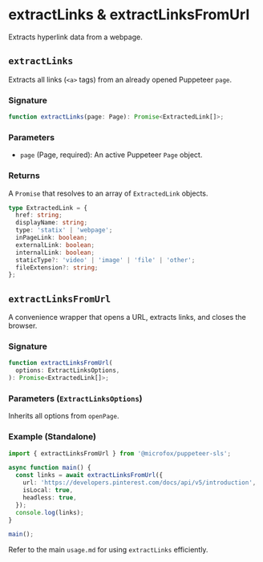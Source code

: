 # extractLinks & extractLinksFromUrl

Extracts hyperlink data from a webpage.

## `extractLinks`

Extracts all links (`<a>` tags) from an already opened Puppeteer `page`.

### Signature

```typescript
function extractLinks(page: Page): Promise<ExtractedLink[]>;
```

### Parameters

- `page` (Page, required): An active Puppeteer `Page` object.

### Returns

A `Promise` that resolves to an array of `ExtractedLink` objects.

```typescript
type ExtractedLink = {
  href: string;
  displayName: string;
  type: 'statix' | 'webpage';
  inPageLink: boolean;
  externalLink: boolean;
  internalLink: boolean;
  staticType?: 'video' | 'image' | 'file' | 'other';
  fileExtension?: string;
};
```

## `extractLinksFromUrl`

A convenience wrapper that opens a URL, extracts links, and closes the browser.

### Signature

```typescript
function extractLinksFromUrl(
  options: ExtractLinksOptions,
): Promise<ExtractedLink[]>;
```

### Parameters (`ExtractLinksOptions`)

Inherits all options from `openPage`.

### Example (Standalone)

```typescript
import { extractLinksFromUrl } from '@microfox/puppeteer-sls';

async function main() {
  const links = await extractLinksFromUrl({
    url: 'https://developers.pinterest.com/docs/api/v5/introduction',
    isLocal: true,
    headless: true,
  });
  console.log(links);
}

main();
```

Refer to the main `usage.md` for using `extractLinks` efficiently.
